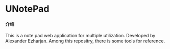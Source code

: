 # UNotePad

#### 介绍
This is a note pad web application for multiple utilization. Developed by Alexander Ezharjan.
Among this repositry, there is some tools for reference.
